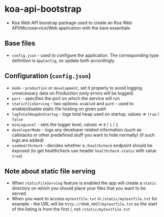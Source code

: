 # koa-api-bootstrap
* Koa Web API boostrap package used to create an Koa Web API/Microservice/Web application with the bare essentials

## Base files
* `config.json` - used to configure the application. The corresponding type definition is `AppConfig`, so update both accordingly.

## Configuration (`config.json`)
* `mode` - `production` or `development`, set it properly to avoid logging unnecessary data on Production (only errors will be logged)
* `port` - specifies the port on which the service will run
* `staticFileServing` - two options: `enabled` and `path` - used to enable/disable static file hosting on given path
* `logTotalHeapOnStartup` - logs total heap used on startup, values => `true` / `false`
* `minLogLevel` - sets the logger level, values => `0` / `1` / `2`
* `developerMode` - logs any developer related information (such as callstacks or other predefined stuff you want to hide normally) (if such logs are added)
* `useHealthcheck` - decides whether a `/healthcheck` endpoint should be exposed (to get healthcheck use header `healthcheck-status` with value `true`)

## Note about static file serving
* When `staticFileServing` feature is enabled the app will create a `static` directory on which you should place your files that you want to be served.
* When you want to access `mytextfile.txt` in `/static/mytextfile.txt` for example - the URL will be `http://YOUR_HOST/mytextfile.txt` so the start of the listing is from the first /, not `/static/mytextfile.txt` 